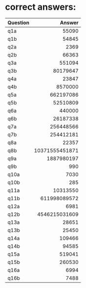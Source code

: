 # correct answers:
| Question  | Answer            |
| --------- | ----------------: |
| q1a       | 55090             |
| q1b       | 54845             |
| q2a       | 2369              |
| q2b       | 66363             |
| q3a       | 551094            |
| q3b       | 80179647          |
| q4a       | 23847             |
| q4b       | 8570000           |
| q5a       | 662197086         |
| q5b       | 52510809          |
| q6a       | 440000            |
| q6b       | 26187338          |
| q7a       | 256448566         |
| q7b       | 254412181         |
| q8a       | 22357             |
| q8b       | 10371555451871    |
| q9a       | 1887980197        |
| q9b       | 990               |
| q10a      | 7030              |
| q10b      | 285               |
| q11a      | 10313550          |
| q11b      | 611998089572      |
| q12a      | 6981              |
| q12b      | 4546215031609     |
| q13a      | 28651             |
| q13b      | 25450             |
| q14a      | 109466            |
| q14b      | 94585             |
| q15a      | 519041            |
| q15b      | 260530            |
| q16a      | 6994              |
| q16b      | 7488              |
